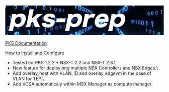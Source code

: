  ![pks-prep](https://github.com/bdereims/pks-prep/blob/master/pks-prep.png)

[PKS Documentation](https://docs.vmware.com/en/VMware-Pivotal-Container-Service/)

[How to Install and Configure](https://github.com/bdereims/pks-prep/tree/master/documentation)

- Tested for PKS 1.2.2 + NSX-T 2.2 and NSX-T 2.3.\
- New feature for deployiong multiple NSX Controllers and NSX Edges.\
- Add overlay_host with VLAN_ID and overlay_edgevm in the case of VLAN for TEP.\
- Add VCSA automaticaly within MSX Manager as compute manager.
